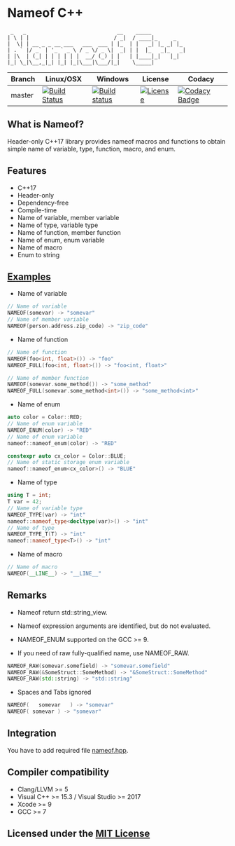 # Nameof C++

```text
 _   _                             __    _____
| \ | |                           / _|  / ____|_     _
|  \| | __ _ _ __ ___   ___  ___ | |_  | |   _| |_ _| |_
| . ` |/ _` | '_ ` _ \ / _ \/ _ \|  _| | |  |_   _|_   _|
| |\  | (_| | | | | | |  __/ (_) | |   | |____|_|   |_|
|_| \_|\__,_|_| |_| |_|\___|\___/|_|    \_____|
```

Branch | Linux/OSX | Windows | License | Codacy
-------|-----------|---------|---------|-------
master |[![Build Status](https://travis-ci.org/Neargye/nameof.svg?branch=master)](https://travis-ci.org/Neargye/nameof)|[![Build status](https://ci.appveyor.com/api/projects/status/yq5fk0d9mwljbubt/branch/master?svg=true)](https://ci.appveyor.com/project/Neargye/nameof/branch/master)|[![License](https://img.shields.io/github/license/Neargye/nameof.svg)](LICENSE)|[![Codacy Badge](https://api.codacy.com/project/badge/Grade/1d06f3f07afe4f34acd29c0c8efa830b)](https://www.codacy.com/app/Neargye/nameof?utm_source=github.com&amp;utm_medium=referral&amp;utm_content=Neargye/nameof&amp;utm_campaign=Badge_Grade)

## What is Nameof?

Header-only C++17 library provides nameof macros and functions to obtain simple name of variable, type, function, macro, and enum.

## Features

* C++17
* Header-only
* Dependency-free
* Compile-time
* Name of variable, member variable
* Name of type, variable type
* Name of function, member function
* Name of enum, enum variable
* Name of macro
* Enum to string

## [Examples](example/example.cpp)

* Name of variable
```cpp
// Name of variable
NAMEOF(somevar) -> "somevar"
// Name of member variable
NAMEOF(person.address.zip_code) -> "zip_code"
```

* Name of function
```cpp
// Name of function
NAMEOF(foo<int, float>()) -> "foo"
NAMEOF_FULL(foo<int, float>()) -> "foo<int, float>"

// Name of member function
NAMEOF(somevar.some_method()) -> "some_method"
NAMEOF_FULL(somevar.some_method<int>()) -> "some_method<int>"
```

* Name of enum
```cpp
auto color = Color::RED;
// Name of enum variable
NAMEOF_ENUM(color) -> "RED"
// Name of enum variable
nameof::nameof_enum(color) -> "RED"

constexpr auto cx_color = Color::BLUE;
// Name of static storage enum variable
nameof::nameof_enum<cx_color>() -> "BLUE"
```

* Name of type
```cpp
using T = int;
T var = 42;
// Name of variable type
NAMEOF_TYPE(var) -> "int"
nameof::nameof_type<decltype(var)>() -> "int"
// Name of type
NAMEOF_TYPE_T(T) -> "int"
nameof::nameof_type<T>() -> "int"
```

* Name of macro
```cpp
// Name of macro
NAMEOF(__LINE__) -> "__LINE__"
```

## Remarks

* Nameof return std::string_view.

* Nameof expression arguments are identified, but do not evaluated.

* NAMEOF_ENUM supported on the GCC >= 9.

* If you need of raw fully-qualified name, use NAMEOF_RAW.
```cpp
NAMEOF_RAW(somevar.somefield) -> "somevar.somefield"
NAMEOF_RAW(&SomeStruct::SomeMethod) -> "&SomeStruct::SomeMethod"
NAMEOF_RAW(std::string) -> "std::string"
```

* Spaces and Tabs ignored
```cpp
NAMEOF(   somevar   ) -> "somevar"
NAMEOF(	somevar	) -> "somevar"
```

## Integration

You have to add required file [nameof.hpp](include/nameof.hpp).

## Compiler compatibility

* Clang/LLVM >= 5
* Visual C++ >= 15.3 / Visual Studio >= 2017
* Xcode >= 9
* GCC >= 7

## Licensed under the [MIT License](LICENSE)
